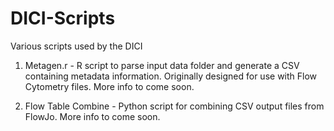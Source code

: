 # DICI-Scripts
Various scripts used by the DICI


1. Metagen.r - R script to parse input data folder and generate a CSV containing metadata information. Originally designed for use with Flow Cytometry files. More info to come soon.

2. Flow Table Combine - Python script for combining CSV output files from FlowJo. More info to come soon.
